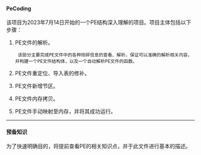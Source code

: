 #### PeCoding

该项目为2023年7月14日开始的一个PE结构深入理解的项目。项目主体包括以下步骤：

1. PE文件的解析。

   ```
   	该部分主要完成PE文件中的各种琐碎信息的查看、解析，保证可以准确的解析相关内容，并构建一个PE文件结构体，以及一个自动解析PE文件的函数。
   ```

2. PE文件重定位、导入表的修补。

3. PE文件新增节区。

4. PE文件内存拷贝。

5. PE文件手动映射至内存，并将其成功运行。

----

#### 预备知识

为了快速明确目的，将提前查看PE的相关知识点，并于此文件进行基本的描述。

